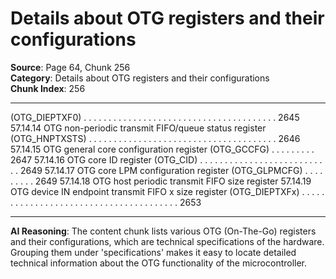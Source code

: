 # Details about OTG registers and their configurations

**Source**: Page 64, Chunk 256  
**Category**: Details about OTG registers and their configurations  
**Chunk Index**: 256

---

(OTG_DIEPTXF0) . . . . . . . . . . . . . . . . . . . . . . . . . . . . . . . . . . . . . . . 2645
57.14.14 OTG non-periodic transmit FIFO/queue status register
(OTG_HNPTXSTS) . . . . . . . . . . . . . . . . . . . . . . . . . . . . . . . . . . . . . . 2646
57.14.15 OTG general core configuration register (OTG_GCCFG) . . . . . . . . . 2647
57.14.16 OTG core ID register (OTG_CID) . . . . . . . . . . . . . . . . . . . . . . . . . . . 2649
57.14.17 OTG core LPM configuration register (OTG_GLPMCFG) . . . . . . . . . 2649
57.14.18 OTG host periodic transmit FIFO size register
57.14.19 OTG device IN endpoint transmit FIFO x size register
(OTG_DIEPTXFx) . . . . . . . . . . . . . . . . . . . . . . . . . . . . . . . . . . . . . . . 2653

---

**AI Reasoning**: The content chunk lists various OTG (On-The-Go) registers and their configurations, which are technical specifications of the hardware. Grouping them under 'specifications' makes it easy to locate detailed technical information about the OTG functionality of the microcontroller.
